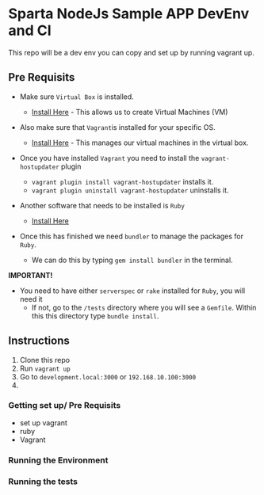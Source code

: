 # Sparta NodeJs Sample APP DevEnv and CI

This repo will be a dev env you can copy and set up by running vagrant up.

## Pre Requisits
* Make sure `Virtual Box` is installed.
    - [Install Here](https://www.virtualbox.org/wiki/Downloads) - This allows us to create Virtual Machines (VM)
* Also make sure that `Vagrant`is installed for your specific OS.
    - [Install Here](https://www.vagrantup.com/downloads.html) - This manages our virtual machines in the virtual box.
* Once you have installed `Vagrant` you need to install the `vagrant-hostupdater` plugin
    - `vagrant plugin install vagrant-hostupdater` installs it.
    - `vagrant plugin uninstall vagrant-hostupdater` uninstalls it.

* Another software that needs to be installed is `Ruby`
    - [Install Here](https://www.ruby-lang.org/en/downloads/)
* Once this has finished we need `bundler` to manage the packages for `Ruby`.
    - We can do this by typing `gem install bundler` in the terminal.


**IMPORTANT!**

* You need to have either `serverspec` or `rake` installed for `Ruby`, you will need it
    - If not, go to the `/tests` directory where you will see a `Gemfile`. Within this this directory type `bundle install`.



## Instructions
1. Clone this repo
2. Run `vagrant up`
3. Go to `development.local:3000` or `192.168.10.100:3000`
4. 
### Getting set up/ Pre Requisits
* set up vagrant
* ruby
* Vagrant

### Running the Environment
### Running the tests